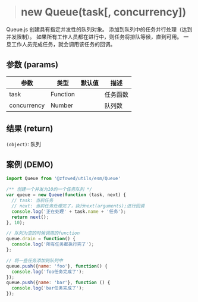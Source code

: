 > # new Queue(task[, concurrency])

Queue.js 创建具有指定并发性的队列对象。 添加到队列中的任务并行处理（达到并发限制）。 如果所有工作人员都在进行中，则任务将排队等候，直到可用。 一旦工作人员完成任务，就会调用该任务的回调。

## 参数 (params)

| 参数 | 类型 | 默认值 | 描述 |
| - | - | - | - |
| task | Function | | 任务函数 |
| concurrency | Number | | 队列数 |

## 结果 (return)

`(object)`: 队列

## 案例 (DEMO)

```javascript
import Queue from '@zfowed/utils/esm/Queue'
```

```javascript
/** 创建一个并发为10的一个任务队列 */
var queue = new Queue(function (task, next) {
  // task: 当前任务
  // next: 当前任务处理完了，执行next(arguments);进行回调
  console.log('正在处理' + task.name + '任务');
  return next();
}, 10);

// 队列为空的时候调用的function
queue.drain = function() {
  console.log('所有任务都执行完了');
};

// 将一些任务添加到队列中
queue.push({name: 'foo'}, function() {
  console.log('foo任务完成了');
});
queue.push({name: 'bar'}, function () {
  console.log('bar任务完成了');
});
```
